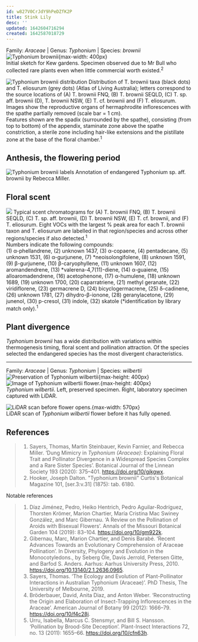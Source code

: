 ```yaml
---
id: w827V0CrJdY9hPeDZfK2P
title: Stink Lily
desc: ''
updated: 1642604716294
created: 1642587018729
---
```


Family: _Araceae_ | Genus:  _Typhonium_ | Species: _brownii_  
![Typhonium brownii](assets/images/lily/Typhonium_brownii_CBM.png){max-width: 400px}  
Initial sketch for Kew gardens. Specimen observed due to Mr Bull who collected rare plants even when little commercial worth existed.<sup>2</sup>

![Typhonium brownii distribution](/assets/images/2022-01-19-23-19-45.png)
Distribution of T. brownii taxa (black dots) and T. eliosurum (grey dots) (Atlas of Living Australia); letters correspond to the source locations of (A) T. brownii FNQ, (B) T. brownii SEQLD, (C) T. sp. aff. brownii (D), T. brownii NSW, (E) T. cf. brownii and (F) T. eliosurum. Images show the reproductive organs of hermaphrodite inflorescences with the spathe partially removed (scale bar = 1 cm).  
Features shown are the spadix (surrounded by the spathe), consisting (from top to bottom) of the appendix, staminate zone above the spathe constriction, a sterile zone including hair-like extensions and the pistillate zone at the base of the floral chamber.<sup>1</sup>

## Anthesis, the flowering period

![Typhonium brownii labels](assets/images/lily/Annotated-3D-image-T-brownii.jpg)
Annotation of endangered Typhonium sp. aff. brownii by Rebecca Miller.



## Floral scent

![](/assets/images/2022-01-20-00-53-23.png)
Typical scent chromatograms for (A) T. brownii FNQ, (B) T. brownii SEQLD, (C) T. sp. aff. brownii, (D) T. brownii NSW, (E) T. cf. brownii, and (F) T. eliosurum. Eight VOCs with the largest % peak area for each T. brownii taxon and T. eliosurum are labelled in that region/species and across other regions/species if also detected.<sup>1</sup>  
Numbers indicate the following compounds:  
(1) α-phellandrene, (2) unknown 1437, (3) α-copaene, (4) pentadecane, (5) unknown 1531, (6) α-gurjunene, (7) *neoisolongifolene, (8) unknown 1591, (9) β-gurjunene, (10) β-caryophyllene, (11) unknown 1607, (12) aromandendrene, (13) *valerena-4,7(11)-diene, (14) α-guaiene, (15) alloaromadendrene, (16) acetophenone, (17) α-humulene, (18) unknown 1689, (19) unknown 1700, (20) caparratriene, (21) methyl geranate, (22) viridiflorene, (23) germacrene D, (24) bicyclogermacrene, (25) δ-cadinene, (26) unknown 1781, (27) dihydro-β-ionone, (28) geranylacetone, (29) junenol, (30) p-cresol, (31) indole, (32) skatole (*identification by library match only).<sup>1</sup>

## Plant divergence

_Typhonium brownii_ has a wide distribution with variations within thermogenesis timing,  floral scent and pollination attraction. Of the species selected the endangered species has the most divergent characteristics.

-----

Family: _Araceae_ | Genus: _Typhonium_ | Species: _wilbertii_  
![Preservation of Typhonium wilbertii](assets/images/lily/Typhonium-wilbertii-image.jpg){max-height: 400px}
![Image of Typhonium wilbertii flower.](assets/images/lily/Resized_20200316_154441-Enhanced.png){max-height: 400px}  
_Typhonium wilbertii_. Left, preserved specimen. Right, laboratory specimen captured with LiDAR.

![LiDAR scan before flower opens.](assets/images/lily/Wilbert-01.png){max-width: 570px}  
LiDAR scan of _Typhonium wilbertii_ flower before it has fully opened.

## References

>1. Sayers, Thomas, Martin Steinbauer, Kevin Farnier, and Rebecca Miller. ‘Dung Mimicry in _Typhonium (Araceae)_: Explaining Floral Trait and Pollinator Divergence in a Widespread Species Complex and a Rare Sister Species’. Botanical Journal of the Linnean Society 193 (2020): 375–401. <https://doi.org/10/gjkgwx>.
>2. Hooker, Joseph Dalton. "Typhonium brownii" Curtis's Botanical Magazine 101, [ser.3:v.31] (1875): tab. 6180.

Notable references

>1. Díaz Jiménez, Pedro, Heiko Hentrich, Pedro Aguilar-Rodríguez, Thorsten Krömer, Marion Chartier, María Cristina Mac Swiney González, and Marc Gibernau. ‘A Review on the Pollination of Aroids with Bisexual Flowers’. Annals of the Missouri Botanical Garden 104 (2019): 83–104. <https://doi.org/10/gm922k>.
>2. Gibernau, Marc, Marion Chartier, and Denis Barabé. ‘Recent Advances Towards an Evolutionary Comprehension of Araceae Pollination’. In Diversity, Phylogeny and Evolution in the Monocotyledons., by Seberg Ole, Davis Jerrold, Petersen Gitte, and Barfod S. Anders. Aarhus: Aarhus University Press, 2010. <https://doi.org/10.13140/2.1.2636.0965>.
>3. Sayers, Thomas. ‘The Ecology and Evolution of Plant-Pollinator Interactions in Australian Typhonium (Araceae)’. PhD Thesis, The University of Melbourne, 2019.
>4. Bröderbauer, David, Anita Diaz, and Anton Weber. ‘Reconstructing the Origin and Elaboration of Insect-Trapping Inflorescences in the Araceae’. American Journal of Botany 99 (2012): 1666–79. <https://doi.org/10/f4c28j>.
>5. Urru, Isabella, Marcus C. Stensmyr, and Bill S. Hansson. ‘Pollination by Brood-Site Deception’. Plant-Insect Interactions 72, no. 13 (2011): 1655–66. <https://doi.org/10/cfn63h>.